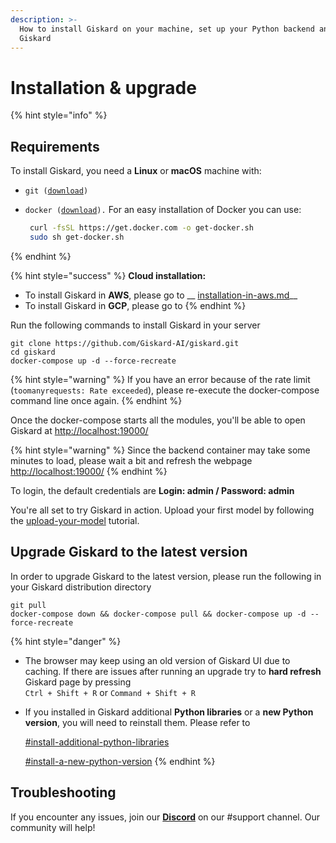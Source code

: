 ```yaml
---
description: >-
  How to install Giskard on your machine, set up your Python backend and upgrade
  Giskard
---
```


# Installation & upgrade

{% hint style="info" %}
## Requirements

To install Giskard, you need a **Linux** or **macOS** machine with:

* `git (`[`download`](https://git-scm.com/book/en/v2/Getting-Started-Installing-Git)`)`
*   `docker (`[`download`](https://docs.docker.com/engine/install/debian/)`).` For an easy installation of Docker you can use:&#x20;

    ```bash
     curl -fsSL https://get.docker.com -o get-docker.sh
     sudo sh get-docker.sh
    ```
{% endhint %}

{% hint style="success" %}
**Cloud installation:**

* To install Giskard in **AWS**, please go to __ [installation-in-aws.md](installation-in-aws.md "mention")__
* To install Giskard in **GCP**, please go to&#x20;
{% endhint %}

Run the following commands to install Giskard in your server

```shell
git clone https://github.com/Giskard-AI/giskard.git
cd giskard
docker-compose up -d --force-recreate
```

{% hint style="warning" %}
If you have an error because of the rate limit (`toomanyrequests: Rate exceeded`), please re-execute the docker-compose command line once again.
{% endhint %}

Once the docker-compose starts all the modules, you'll be able to open Giskard at [http://localhost:19000/](http://localhost:19000/)

{% hint style="warning" %}
Since the backend container may take some minutes to load, please wait a bit and refresh the webpage [http://localhost:19000/](http://localhost:19000/)
{% endhint %}

To login, the default credentials are **Login: admin / Password: admin**

You're all set to try Giskard in action. Upload your first model by following the [upload-your-model](../upload-your-model/ "mention") tutorial.

## Upgrade Giskard to the latest version

In order to upgrade Giskard to the latest version, please run the following in your Giskard distribution directory

```shell
git pull
docker-compose down && docker-compose pull && docker-compose up -d --force-recreate
```

{% hint style="danger" %}
* The browser may keep using an old version of Giskard UI due to caching. If there are issues after running an upgrade try to **hard refresh** Giskard page by pressing\
  `Ctrl + Shift + R` or  `Command + Shift + R`&#x20;
*   If you installed in Giskard additional **Python libraries** or a **new Python version**, you will need to reinstall them. Please refer to

    [#install-additional-python-libraries](./#install-additional-python-libraries "mention")

    [#install-a-new-python-version](./#install-a-new-python-version "mention")
{% endhint %}

## Troubleshooting[​](https://docs.airbyte.com/deploying-airbyte/on-aws-ec2#troubleshooting)

If you encounter any issues, join our [**Discord**](https://discord.gg/fkv7CAr3FE) on our #support channel. Our community will help!&#x20;
